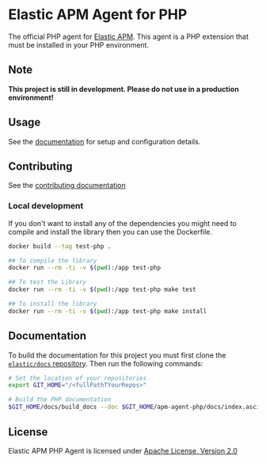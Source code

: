 # Elastic APM Agent for PHP

The official PHP agent for [Elastic APM](https://www.elastic.co/products/apm).
This agent is a PHP extension that must be installed in your PHP environment.

## Note

**This project is still in development. Please do not use in a production environment!**

## Usage

See the [documentation](docs) for setup and configuration details.

## Contributing

See the [contributing documentation](CONTRIBUTING.md)

### Local development

If you don't want to install any of the dependencies you might need to compile and install the library then you can use the Dockerfile.

```bash
docker build --tag test-php .

## To compile the library
docker run --rm -ti -v $(pwd):/app test-php

## To test the Library
docker run --rm -ti -v $(pwd):/app test-php make test

## To install the library
docker run --rm -ti -v $(pwd):/app test-php make install
```

## Documentation

To build the documentation for this project you must first clone the [`elastic/docs` repository](https://github.com/elastic/docs/). Then run the following commands:

```bash
# Set the location of your repositories
export GIT_HOME="/<fullPathTYourRepos>"

# Build the PHP documentation
$GIT_HOME/docs/build_docs --doc $GIT_HOME/apm-agent-php/docs/index.asciidoc --chunk 1 --open
```

## License

Elastic APM PHP Agent is licensed under [Apache License, Version 2.0](https://www.apache.org/licenses/LICENSE-2.0.html)
